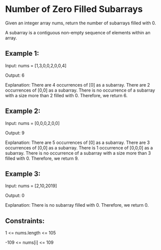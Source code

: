 # Number of Zero Filled Subarrays
Given an integer array nums, return the number of subarrays filled with 0.

A subarray is a contiguous non-empty sequence of elements within an array.

 

## Example 1:

Input: nums = [1,3,0,0,2,0,0,4]

Output: 6

Explanation: 
There are 4 occurrences of [0] as a subarray.
There are 2 occurrences of [0,0] as a subarray.
There is no occurrence of a subarray with a size more than 2 filled with 0. Therefore, we return 6.

## Example 2:

Input: nums = [0,0,0,2,0,0]

Output: 9

Explanation:
There are 5 occurrences of [0] as a subarray.
There are 3 occurrences of [0,0] as a subarray.
There is 1 occurrence of [0,0,0] as a subarray.
There is no occurrence of a subarray with a size more than 3 filled with 0. Therefore, we return 9.

## Example 3:

Input: nums = [2,10,2019]

Output: 0

Explanation: There is no subarray filled with 0. Therefore, we return 0.
 

## Constraints:

1 <= nums.length <= 105

-109 <= nums[i] <= 109
